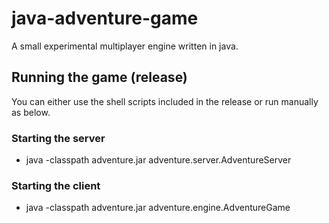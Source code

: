 # java-adventure-game

A small experimental multiplayer engine written in java.

## Running the game (release)

You can either use the shell scripts included in the release or run manually as below.

### Starting the server
* java -classpath adventure.jar adventure.server.AdventureServer

### Starting the client
* java -classpath adventure.jar adventure.engine.AdventureGame



